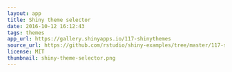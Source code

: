 ```yaml
---
layout: app
title: Shiny theme selector
date: 2016-10-12 16:12:43
tags: themes
app_url: https://gallery.shinyapps.io/117-shinythemes
source_url: https://github.com/rstudio/shiny-examples/tree/master/117-shinythemes
license: MIT
thumbnail: shiny-theme-selector.png
---
```

